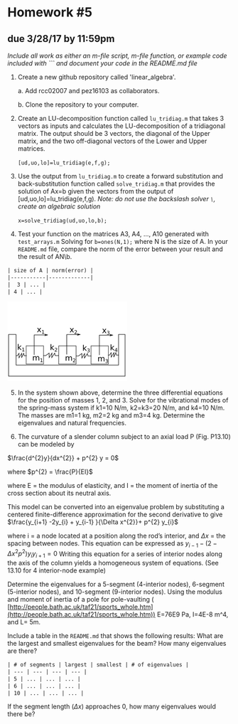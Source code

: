 # Homework #5
## due 3/28/17 by 11:59pm

*Include all work as either an m-file script, m-file function, or example code included
with \`\`\` and document your code in the README.md file*

1. Create a new github repository called 'linear_algebra'. 

    a. Add rcc02007 and pez16103 as collaborators.

    b. Clone the repository to your computer.

2. Create an LU-decomposition function called `lu_tridiag.m` that takes 3 vectors as inputs
and calculates the LU-decomposition of a tridiagonal matrix. The output should be 3
vectors, the diagonal of the Upper matrix, and the two off-diagonal vectors of the Lower
and Upper matrices. 

    ```[ud,uo,lo]=lu_tridiag(e,f,g);```

3. Use the output from `lu_tridiag.m` to create a forward substitution and
back-substitution function called `solve_tridiag.m` that provides the solution of
Ax=b given the vectors from the output of [ud,uo,lo]=lu_tridiag(e,f,g). *Note: do not use
the backslash solver `\`, create an algebraic solution*

    ```x=solve_tridiag(ud,uo,lo,b);```

4. Test your function on the matrices A3, A4, ..., A10 generated with `test_arrays.m`
Solving for `b=ones(N,1);` where N is the size of A.  In your `README.md` file, compare
the norm of the error between your result and the result of AN\b. 

```
| size of A | norm(error) |
|-----------|-------------|
|  3 | ... |
| 4 | ... |
```

![Spring-mass system for analysis](spring_mass.png)

5. In the system shown above, determine the three differential equations for the position
of masses 1, 2, and 3. Solve for the vibrational modes of the spring-mass system if k1=10
N/m, k2=k3=20 N/m, and k4=10 N/m. The masses are m1=1 kg, m2=2 kg and m3=4 kg. Determine
the eigenvalues and natural frequencies. 

6. The curvature of a slender column subject to an axial load P (Fig. P13.10) can be
modeled by 

$\frac{d^{2}y}{dx^{2}} + p^{2} y = 0$

where $p^{2} = \frac{P}{EI}$

where E = the modulus of elasticity, and I = the moment of inertia of the cross section
about its neutral axis.  

This model can be converted into an eigenvalue problem by
substituting a centered finite-difference approximation for the second derivative to give
$\frac{y_{i+1} -2y_{i} + y_{i-1} }{\Delta x^{2}}+ p^{2} y_{i}$ 

where i = a node located at a position along the rod’s interior, and $\Delta x$ = the
spacing between nodes. This equation can be expressed as $y_{i-1} - (2 - \Delta x^{2}
p^{2} )y_{i}  y_{i+1} = 0$ Writing this equation for a series of interior nodes along the
axis of the column yields a homogeneous system of equations. (See 13.10 for 4
interior-node example)

Determine the eigenvalues for a 5-segment (4-interior nodes), 6-segment (5-interior
nodes), and 10-segment (9-interior nodes). Using the modulus and moment of inertia of a
pole for pole-vaulting (
[http://people.bath.ac.uk/taf21/sports_whole.htm](http://people.bath.ac.uk/taf21/sports_whole.htm))
E=76E9 Pa, I=4E-8 m^4, and L= 5m. 

Include a table in the `README.md` that shows the following results:
What are the largest and smallest eigenvalues for the beam? How many eigenvalues are
there? 

```
| # of segments | largest | smallest | # of eigenvalues |
| --- | --- | --- | --- |
| 5 | ... | ... | ... |
| 6 | ... | ... | ... |
| 10 | ... | ... | ... |
```

If the segment length ($\Delta x$) approaches 0, how many eigenvalues would there be?
